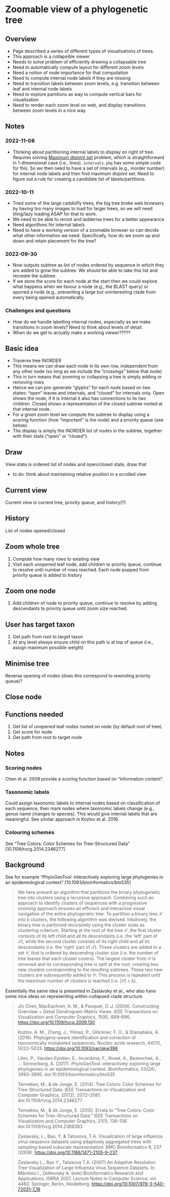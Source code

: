 # Zoomable view of a phylogenetic tree


## Overview

- Page described a series of different types of visualisations of trees.
- This approach is a collapsible viewer
- Needs to solve problem of efficiently drawing a collapsable tree
- Need to automatically compute layout for different zoom levels
- Need a notion of node importance for that computation
- Need to compute internal node labels if they are missing
- Need to transition labels between zoom levels, e.g. transition between leaf and internal node labels
- Need to explore partitions as way to compute vertical bars for visualisation
- Need to render each zoom level on web, and display transitions between zoom levels in a nice way.



## Notes

### 2022-11-08

- Thinking about partitioning internal labels to display on right of tree. Requires solving [Maximum disjoint set](https://en.wikipedia.org/wiki/Maximum_disjoint_set) problem, which is straightforward in 1-dimensional case (i.e., lines). `intervals.php` has some simple code for this. So we then need to have a set of intervals (e.g., inorder number) for internal node labels and then find maximum disjoint set. Need to figure out a rule for creating a candidate list of labels/partitions.

### 2022-10-11

- Tried some of the large caddisfly trees, the big tree broke web browsers by having too many images to load for larger trees, so we will need tiling/lazy loading ASAP for that to work.
- We need to be able to reroot and ladderise trees for a better appearance
- Need algorithms for internal labels
- Need to have a working version of a zoomable browser so can decide what other information we need. Specifically, how do we zoom up and down and retain placement for the tree?

### 2022-09-30 
- Now outputs subtree as list of nodes ordered by sequence in which they are added to grow the subtree. We should be able to take this list and recreate the subtree.
- If we store the score for each node at the start then we could explore what happens when we favour a node (e.g., the BLAST query) or spurred a node (e.g., preventing a large but uninteresting clade from every being opened automatically.

### Challenges and questions

- How do we handle labelling internal nodes, especially as we make transitions in zoom levels? Need to think about levels of detail.
- When do we get to actually make a working viewer?????

## Basic idea

- Traverse tree INORDER 
- This means we can draw each node in its own row, independent from any other node (so long as we include the “crossings” below that node)
- This in turn means that zooming or collapsing a tree is simply adding or removing rows
- Hence we can pre-generate “glyphs” for each node based on two states: “open” leaves and internals, and “closed” for internals only. Open shows the node, if it is internal it also has connections to its two children. Closed shows a representation of the closed subtree rooted at that internal node.
- For a given zoom level we compute the subtree to display using a scoring function (how “important” is the node) and a priority queue (see below).
- The display is simply the INORDER list of nodes in the subtree, together with their state (“open” or “closed”).


## Draw

View state is ordered list of nodes and open/closed state, draw that 
- to do: think about maintaining relative position in a scrolled view 

## Current view

Current view is current tree, priority queue, and history(?)

## History

List of nodes opened/closed

## Zoom whole tree

1. Compute how many rows to existing view 
2. Visit each unopened leaf node, add children to priority queue, continue to resolve until number of rows reached. Each node popped from priority queue is added to history

## Zoom one node

1. Add children of node to priority queue, continue to resolve by adding descendants to priority queue until zoom size reached.

## User has target taxon

1. Get path from root to target taxon
2. At any level always ensure child on this path is at top of queue (i.e., assign maximum possible weight)

## Minimise tree

Reverse opening of nodes (does this correspond to rewinding priority queue)?

## Close node

## Functions needed

1. Get list of unopened leaf nodes rooted on node (by default root of tree).
2. Get score for node
3. Get path from root to target node

## Notes

### Scoring nodes

Chen et al. 2009 provide a scoring function based on “information content”.

### Taxonomic labels

Could assign taxonomic labels to internal nodes based on classification of each sequence, then mark nodes where taxonomic labels change (e.g., genus name changes to species). This would give internal labels that are meaningful. See similar approach in Kozlov et al. 2016.

### Colouring schemes

See “Tree Colors: Color Schemes for Tree-Structured Data” [10.1109/tvcg.2014.2346277] 

## Background

See for example “PhyloGeoTool: interactively exploring large phylogenies in an epidemiological context” [10.1093/bioinformatics/btx535]

> We here present an algorithm that partitions the binary phylogenetic tree into clusters using a recursive approach. Combining such an approach to identify clusters of sequences with a progressive zooming approach ensures an efficient and interactive visual navigation of the entire phylogenetic tree. To partition a binary tree 𝒯 into k clusters, the following algorithm was devised. Intuitively, the binary tree is partioned recursively using the cluster sizes as clustering criterium. Starting at the root of the tree 𝒯, the first cluster consists of its left child and all its descendants (i.e. the ‘left’ part of 𝒯), while the second cluster consists of its right child and all its descendants (i.e. the ‘right’ part of 𝒯). These clusters are added to a set 𝒞, that is ordered by descending cluster size (i.e. the number of tree leaves that each cluster covers). The largest cluster from 𝒞 is removed and its corresponding tree is split at the root, creating two new clusters corresponding to the resulting subtrees. These two new clusters are subsequently added to 𝒞. This process is repeated until the maximum number of clusters is reached (i.e. |𝒞| = k).

Essentially the same idea is presented in Zaslavsky et al., who also have some nice ideas on representing within-collapsed clade structure.

> Jin Chen, MacEachren, A. M., & Peuquet, D. J. (2009). Constructing Overview + Detail Dendrogram-Matrix Views. IEEE Transactions on Visualization and Computer Graphics, 15(6), 889–896. https://doi.org/10.1109/tvcg.2009.130

> Kozlov, A. M., Zhang, J., Yilmaz, P., Glöckner, F. O., & Stamatakis, A. (2016). Phylogeny-aware identification and correction of taxonomically mislabeled sequences. Nucleic acids research, 44(11), 5022–5033. https://doi.org/10.1093/nar/gkw396

> Libin, P., Vanden Eynden, E., Incardona, F., Nowé, A., Bezenchek, A., … Sönnerborg, A. (2017). PhyloGeoTool: interactively exploring large phylogenies in an epidemiological context. Bioinformatics, 33(24), 3993–3995. doi:10.1093/bioinformatics/btx535

> Tennekes, M., & de Jonge, E. (2014). Tree Colors: Color Schemes for Tree-Structured Data. IEEE Transactions on Visualization and Computer Graphics, 20(12), 2072–2081. doi:10.1109/tvcg.2014.2346277

> Tennekes, M., & de Jonge, E. (2015). Errata to “Tree Colors: Color Schemes for Tree-Structured Data.” IEEE Transactions on Visualization and Computer Graphics, 21(1), 136–136. doi:10.1109/tvcg.2014.2368383

> Zaslavsky, L., Bao, Y. & Tatusova, T.A. Visualization of large influenza virus sequence datasets using adaptively aggregated trees with sampling-based subscale representation. BMC Bioinformatics 9, 237 (2008). https://doi.org/10.1186/1471-2105-9-237

> Zaslavsky L., Bao Y., Tatusova T.A. (2007) An Adaptive Resolution Tree Visualization of Large Influenza Virus Sequence Datasets. In: Măndoiu I., Zelikovsky A. (eds) Bioinformatics Research and Applications. ISBRA 2007. Lecture Notes in Computer Science, vol 4463. Springer, Berlin, Heidelberg. https://doi.org/10.1007/978-3-540-72031-7_18





